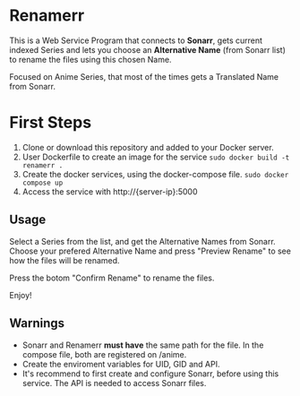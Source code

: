 # Renamerr

This is a Web Service Program that connects to **Sonarr**, gets current indexed Series and lets you choose an **Alternative Name** (from Sonarr list) to rename the files using this chosen Name.

Focused on Anime Series, that most of the times gets a Translated Name from Sonarr.

# First Steps

 1. Clone or download this repository and added to your Docker server.
 2. User Dockerfile to create an image for the service
     `sudo docker build -t renamerr .`
 3.  Create the docker services, using the docker-compose file.
     `sudo docker compose up`
 4. Access the service with http://{server-ip}:5000

## Usage

Select a Series from the list, and get the Alternative Names from Sonarr. Choose your prefered Alternative Name and press "Preview Rename" to see how the files will be renamed.

Press the botom "Confirm Rename" to rename the files.

Enjoy!

## Warnings

 - Sonarr and Renamerr **must have** the same path for the file. In the compose file, both are registered on /anime.
 - Create the enviroment variables for UID, GID and API. 
 - It's recommend to first create and configure Sonarr, before using this service. The API is needed to access Sonarr files.
